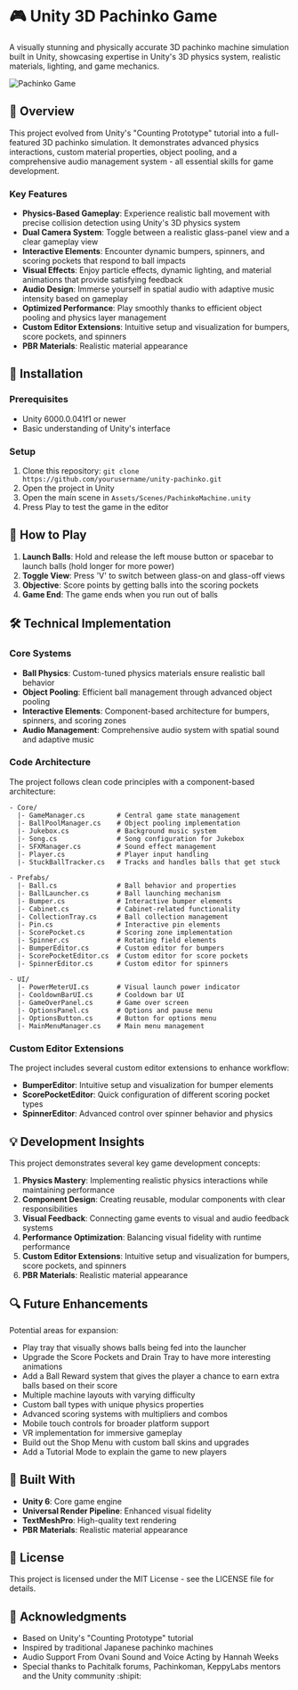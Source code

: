 # 🎮 Unity 3D Pachinko Game

A visually stunning and physically accurate 3D pachinko machine simulation built in Unity, showcasing expertise in Unity's 3D physics system, realistic materials, lighting, and game mechanics.

![Pachinko Game](https://via.placeholder.com/800x400?text=Pachinko+Game+Screenshot)

## 📖 Overview

This project evolved from Unity's "Counting Prototype" tutorial into a full-featured 3D pachinko simulation. It demonstrates advanced physics interactions, custom material properties, object pooling, and a comprehensive audio management system - all essential skills for game development.

### Key Features

- **Physics-Based Gameplay**: Experience realistic ball movement with precise collision detection using Unity's 3D physics system
- **Dual Camera System**: Toggle between a realistic glass-panel view and a clear gameplay view
- **Interactive Elements**: Encounter dynamic bumpers, spinners, and scoring pockets that respond to ball impacts
- **Visual Effects**: Enjoy particle effects, dynamic lighting, and material animations that provide satisfying feedback
- **Audio Design**: Immerse yourself in spatial audio with adaptive music intensity based on gameplay
- **Optimized Performance**: Play smoothly thanks to efficient object pooling and physics layer management
- **Custom Editor Extensions**: Intuitive setup and visualization for bumpers, score pockets, and spinners
- **PBR Materials**: Realistic material appearance

## 🚀 Installation

### Prerequisites

- Unity 6000.0.041f1 or newer
- Basic understanding of Unity's interface

### Setup

1. Clone this repository: `git clone https://github.com/yourusername/unity-pachinko.git`
2. Open the project in Unity
3. Open the main scene in `Assets/Scenes/PachinkoMachine.unity`
4. Press Play to test the game in the editor

## 🎯 How to Play

1. **Launch Balls**: Hold and release the left mouse button or spacebar to launch balls (hold longer for more power)
2. **Toggle View**: Press 'V' to switch between glass-on and glass-off views
3. **Objective**: Score points by getting balls into the scoring pockets
4. **Game End**: The game ends when you run out of balls

## 🛠️ Technical Implementation

### Core Systems

- **Ball Physics**: Custom-tuned physics materials ensure realistic ball behavior
- **Object Pooling**: Efficient ball management through advanced object pooling
- **Interactive Elements**: Component-based architecture for bumpers, spinners, and scoring zones
- **Audio Management**: Comprehensive audio system with spatial sound and adaptive music

### Code Architecture

The project follows clean code principles with a component-based architecture:

```
- Core/
  |- GameManager.cs        # Central game state management
  |- BallPoolManager.cs    # Object pooling implementation  
  |- Jukebox.cs            # Background music system
  |- Song.cs               # Song configuration for Jukebox
  |- SFXManager.cs         # Sound effect management
  |- Player.cs             # Player input handling
  |- StuckBallTracker.cs   # Tracks and handles balls that get stuck

- Prefabs/
  |- Ball.cs               # Ball behavior and properties
  |- BallLauncher.cs       # Ball launching mechanism
  |- Bumper.cs             # Interactive bumper elements
  |- Cabinet.cs            # Cabinet-related functionality
  |- CollectionTray.cs     # Ball collection management
  |- Pin.cs                # Interactive pin elements
  |- ScorePocket.cs        # Scoring zone implementation
  |- Spinner.cs            # Rotating field elements
  |- BumperEditor.cs       # Custom editor for bumpers
  |- ScorePocketEditor.cs  # Custom editor for score pockets
  |- SpinnerEditor.cs      # Custom editor for spinners
  
- UI/
  |- PowerMeterUI.cs       # Visual launch power indicator
  |- CooldownBarUI.cs      # Cooldown bar UI
  |- GameOverPanel.cs      # Game over screen
  |- OptionsPanel.cs       # Options and pause menu
  |- OptionsButton.cs      # Button for options menu
  |- MainMenuManager.cs    # Main menu management
```

### Custom Editor Extensions

The project includes several custom editor extensions to enhance workflow:
- **BumperEditor**: Intuitive setup and visualization for bumper elements
- **ScorePocketEditor**: Quick configuration of different scoring pocket types
- **SpinnerEditor**: Advanced control over spinner behavior and physics

## 💡 Development Insights

This project demonstrates several key game development concepts:

1. **Physics Mastery**: Implementing realistic physics interactions while maintaining performance
2. **Component Design**: Creating reusable, modular components with clear responsibilities
3. **Visual Feedback**: Connecting game events to visual and audio feedback systems
4. **Performance Optimization**: Balancing visual fidelity with runtime performance
5. **Custom Editor Extensions**: Intuitive setup and visualization for bumpers, score pockets, and spinners
6. **PBR Materials**: Realistic material appearance

## 🔍 Future Enhancements

Potential areas for expansion:
- Play tray that visually shows balls being fed into the launcher
- Upgrade the Score Pockets and Drain Tray to have more interesting animations
- Add a Ball Reward system that gives the player a chance to earn extra balls based on their score
- Multiple machine layouts with varying difficulty
- Custom ball types with unique physics properties
- Advanced scoring systems with multipliers and combos
- Mobile touch controls for broader platform support
- VR implementation for immersive gameplay
- Build out the Shop Menu with custom ball skins and upgrades
- Add a Tutorial Mode to explain the game to new players

## 🧰 Built With

- **Unity 6**: Core game engine
- **Universal Render Pipeline**: Enhanced visual fidelity
- **TextMeshPro**: High-quality text rendering
- **PBR Materials**: Realistic material appearance

## 📝 License

This project is licensed under the MIT License - see the LICENSE file for details.

## 🙏 Acknowledgments

- Based on Unity's "Counting Prototype" tutorial
- Inspired by traditional Japanese pachinko machines
- Audio Support From Ovani Sound and Voice Acting by Hannah Weeks
- Special thanks to Pachitalk forums, Pachinkoman, KeppyLabs mentors and the Unity community :shipit: